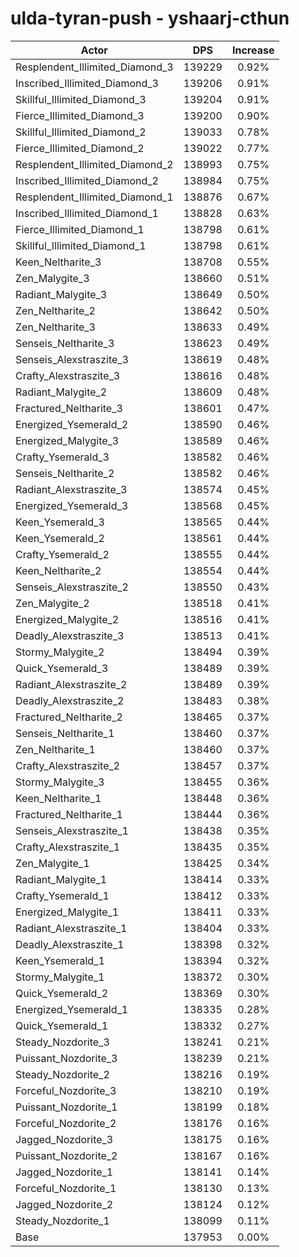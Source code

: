 # ulda-tyran-push - yshaarj-cthun
| Actor | DPS | Increase |
|---|:---:|:---:|
|Resplendent_Illimited_Diamond_3|139229|0.92%|
|Inscribed_Illimited_Diamond_3|139206|0.91%|
|Skillful_Illimited_Diamond_3|139204|0.91%|
|Fierce_Illimited_Diamond_3|139200|0.90%|
|Skillful_Illimited_Diamond_2|139033|0.78%|
|Fierce_Illimited_Diamond_2|139022|0.77%|
|Resplendent_Illimited_Diamond_2|138993|0.75%|
|Inscribed_Illimited_Diamond_2|138984|0.75%|
|Resplendent_Illimited_Diamond_1|138876|0.67%|
|Inscribed_Illimited_Diamond_1|138828|0.63%|
|Fierce_Illimited_Diamond_1|138798|0.61%|
|Skillful_Illimited_Diamond_1|138798|0.61%|
|Keen_Neltharite_3|138708|0.55%|
|Zen_Malygite_3|138660|0.51%|
|Radiant_Malygite_3|138649|0.50%|
|Zen_Neltharite_2|138642|0.50%|
|Zen_Neltharite_3|138633|0.49%|
|Senseis_Neltharite_3|138623|0.49%|
|Senseis_Alexstraszite_3|138619|0.48%|
|Crafty_Alexstraszite_3|138616|0.48%|
|Radiant_Malygite_2|138609|0.48%|
|Fractured_Neltharite_3|138601|0.47%|
|Energized_Ysemerald_2|138590|0.46%|
|Energized_Malygite_3|138589|0.46%|
|Crafty_Ysemerald_3|138582|0.46%|
|Senseis_Neltharite_2|138582|0.46%|
|Radiant_Alexstraszite_3|138574|0.45%|
|Energized_Ysemerald_3|138568|0.45%|
|Keen_Ysemerald_3|138565|0.44%|
|Keen_Ysemerald_2|138561|0.44%|
|Crafty_Ysemerald_2|138555|0.44%|
|Keen_Neltharite_2|138554|0.44%|
|Senseis_Alexstraszite_2|138550|0.43%|
|Zen_Malygite_2|138518|0.41%|
|Energized_Malygite_2|138516|0.41%|
|Deadly_Alexstraszite_3|138513|0.41%|
|Stormy_Malygite_2|138494|0.39%|
|Quick_Ysemerald_3|138489|0.39%|
|Radiant_Alexstraszite_2|138489|0.39%|
|Deadly_Alexstraszite_2|138483|0.38%|
|Fractured_Neltharite_2|138465|0.37%|
|Senseis_Neltharite_1|138460|0.37%|
|Zen_Neltharite_1|138460|0.37%|
|Crafty_Alexstraszite_2|138457|0.37%|
|Stormy_Malygite_3|138455|0.36%|
|Keen_Neltharite_1|138448|0.36%|
|Fractured_Neltharite_1|138444|0.36%|
|Senseis_Alexstraszite_1|138438|0.35%|
|Crafty_Alexstraszite_1|138435|0.35%|
|Zen_Malygite_1|138425|0.34%|
|Radiant_Malygite_1|138414|0.33%|
|Crafty_Ysemerald_1|138412|0.33%|
|Energized_Malygite_1|138411|0.33%|
|Radiant_Alexstraszite_1|138404|0.33%|
|Deadly_Alexstraszite_1|138398|0.32%|
|Keen_Ysemerald_1|138394|0.32%|
|Stormy_Malygite_1|138372|0.30%|
|Quick_Ysemerald_2|138369|0.30%|
|Energized_Ysemerald_1|138335|0.28%|
|Quick_Ysemerald_1|138332|0.27%|
|Steady_Nozdorite_3|138241|0.21%|
|Puissant_Nozdorite_3|138239|0.21%|
|Steady_Nozdorite_2|138216|0.19%|
|Forceful_Nozdorite_3|138210|0.19%|
|Puissant_Nozdorite_1|138199|0.18%|
|Forceful_Nozdorite_2|138176|0.16%|
|Jagged_Nozdorite_3|138175|0.16%|
|Puissant_Nozdorite_2|138167|0.16%|
|Jagged_Nozdorite_1|138141|0.14%|
|Forceful_Nozdorite_1|138130|0.13%|
|Jagged_Nozdorite_2|138124|0.12%|
|Steady_Nozdorite_1|138099|0.11%|
|Base|137953|0.00%|

